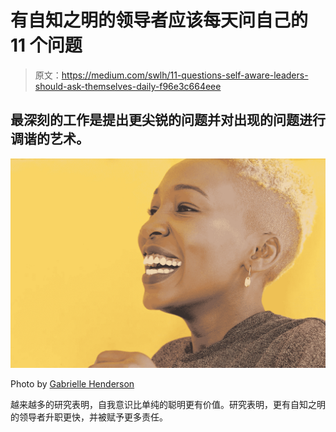 # 有自知之明的领导者应该每天问自己的 11 个问题

> 原文：<https://medium.com/swlh/11-questions-self-aware-leaders-should-ask-themselves-daily-f96e3c664eee>

## 最深刻的工作是提出更尖锐的问题并对出现的问题进行调谐的艺术。

![](img/92a8d7d85c6c9940deddce291291fc73.png)

Photo by [Gabrielle Henderson](https://unsplash.com/@gabriellehenderson?utm_source=unsplash&utm_medium=referral&utm_content=creditCopyText)

越来越多的研究表明，自我意识比单纯的聪明更有价值。研究表明，更有自知之明的领导者升职更快，并被赋予更多责任。